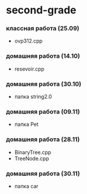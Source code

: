 # second-grade
### классная работа (25.09)
- ovp312.cpp
### домашняя работа (14.10)
- resevoir.cpp
### домашняя работа (30.10)
 - папка string2.0
### домашняя работа (09.11)
- папка Pet
### домашняя работа (28.11)
- BinaryTree.cpp
- TreeNode.cpp
### домашняя работа (30.11)
- папка car
